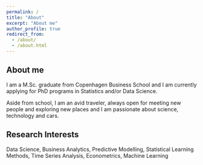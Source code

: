 ```yaml
---
permalink: /
title: "About"
excerpt: "About me"
author_profile: true
redirect_from: 
  - /about/
  - /about.html
---
```




About me
------
I am a M.Sc. graduate from Copenhagen Business School and I am currently applying for PhD programs in Statistics and/or Data Science. 

Aside from school, I am an avid traveler, always open for meeting new people and exploring new places and I am passionate about science, technology and cars.


Research Interests
------
Data Science, Business Analytics, Predictive Modelling, Statistical Learning
Methods, Time Series Analysis, Econometrics, Machine Learning
